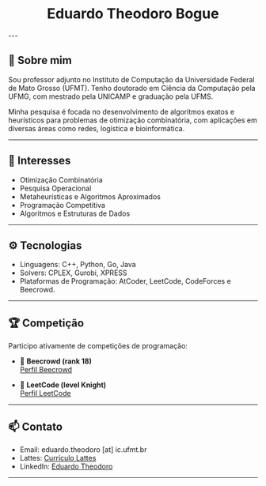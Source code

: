 <h1 align="center">Eduardo Theodoro Bogue</h1>
---

## 👋 Sobre mim

Sou professor adjunto no Instituto de Computação da Universidade Federal de Mato Grosso (UFMT). Tenho doutorado em Ciência da Computação pela UFMG, com mestrado pela UNICAMP e graduação pela UFMS.

Minha pesquisa é focada no desenvolvimento de algoritmos exatos e heurísticos para problemas de otimização combinatória, com aplicações em diversas áreas como redes, logística e bioinformática.

---

## 🧠 Interesses

- Otimização Combinatória
- Pesquisa Operacional
- Metaheurísticas e Algoritmos Aproximados
- Programação Competitiva
- Algoritmos e Estruturas de Dados

---

## ⚙️ Tecnologias

- Linguagens: C++, Python, Go, Java
- Solvers: CPLEX, Gurobi, XPRESS
- Plataformas de Programação: AtCoder, LeetCode, CodeForces e Beecrowd.

---

## 🏆 Competição

Participo ativamente de competições de programação:

- 🥇 **Beecrowd (rank 18)**  
  [Perfil Beecrowd](https://www.beecrowd.com.br/judge/pt/profile/21704)

- 🧩 **LeetCode (level Knight)**  
  [Perfil LeetCode](https://leetcode.com/edutheodoro/)

---

## 📫 Contato

- Email: eduardo.theodoro [at] ic.ufmt.br
- Lattes: [Currículo Lattes](https://lattes.cnpq.br/8284377057354278)
- LinkedIn: [Eduardo Theodoro](https://www.linkedin.com/in/edutheodoro/)

---
